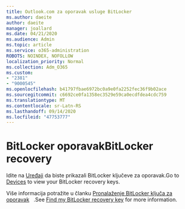 ```yaml
---
title: Outlook.com za oporavak usluge BitLocker
ms.author: daeite
author: daeite
manager: joallard
ms.date: 04/21/2020
ms.audience: Admin
ms.topic: article
ms.service: o365-administration
ROBOTS: NOINDEX, NOFOLLOW
localization_priority: Normal
ms.collection: Adm_O365
ms.custom:
- "2381"
- "9000545"
ms.openlocfilehash: b41797fbae6972bc0a9e0fa2252fec36f9b02ace
ms.sourcegitcommit: c6692ce0fa1358ec3529e59ca0ecdfdea4cdc759
ms.translationtype: MT
ms.contentlocale: sr-Latn-RS
ms.lasthandoff: 09/14/2020
ms.locfileid: "47753777"
---
```

# <a name="bitlocker-recovery"></a><span data-ttu-id="a5c92-102">BitLocker oporavak</span><span class="sxs-lookup"><span data-stu-id="a5c92-102">BitLocker recovery</span></span>

<span data-ttu-id="a5c92-103">Idite na [Uređaji](https://account.microsoft.com/devices/recoverykey) da biste prikazali BitLocker ključeve za oporavak.</span><span class="sxs-lookup"><span data-stu-id="a5c92-103">Go to [Devices](https://account.microsoft.com/devices/recoverykey) to view your BitLocker recovery keys.</span></span>

<span data-ttu-id="a5c92-104">Više informacija potražite u članku [Pronalaženje BitLocker ključa za oporavak](https://support.microsoft.com/help/4026181)   .</span><span class="sxs-lookup"><span data-stu-id="a5c92-104">See [Find my BitLocker recovery key](https://support.microsoft.com/help/4026181) for more information.</span></span>